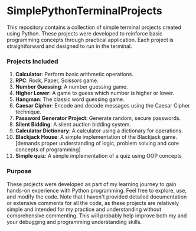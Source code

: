 # SimplePythonTerminalProjects
This repository contains a collection of simple terminal projects created using Python. These projects were developed to reinforce basic programming concepts through practical application. Each project is straightforward and designed to run in the terminal.

### Projects Included

1. **Calculator**: Perform basic arithmetic operations.
2. **RPC**: Rock, Paper, Scissors game.
3. **Number Guessing**: A number guessing game.
4. **Higher Lower**: A game to guess which number is higher or lower.
5. **Hangman**: The classic word guessing game.
6. **Caesar Cipher**: Encode and decode messages using the Caesar Cipher technique.
7. **Password Generator Project**: Generate random, secure passwords.
8. **Silent Bidding**: A silent auction bidding system.
9. **Calculator Dictionary**: A calculator using a dictionary for operations.
10. **Blackjack House**: A simple implementation of the Blackjack game. [demands proper understanding of logic, problem solving and core concepts of programming]
11. **Simple quiz**: A simple implementation of a quiz using OOP concepts

### Purpose
These projects were developed as part of my learning journey to gain hands-on experience with Python programming. Feel free to explore, use, and modify the code. Note that I haven't provided detailed documentation or extensive comments for all the code, as these projects are relatively simple and intended for my practice and understanding without comprehensive commenting. This will probably help improve both my and your debugging and programming understanding skills.
